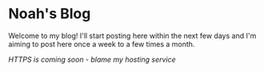 # Noah's Blog
Welcome to my blog! I'll start posting here within the next few days and I'm aiming to post here once a week to a few times a month.

*HTTPS is coming soon - blame my hosting service*
